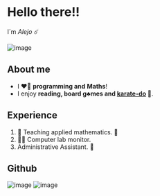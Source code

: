 # Hello there!! 
I´m *Alejo* ☄️



![image](https://pruebacorreoescuelaingeduco-my.sharepoint.com/:i:/g/personal/daniel_acero_mail_escuelaing_edu_co/EeaJUHU86vxMn9GGkylCpi0BptBnjBs94BRRTko1qX5nOw?e=acSvUm)

## About me

-   I ❤️‍🔥 **programming and** **Maths**!
-   I enjoy **reading, board g♣️mes and [karate-do](https://es.wikipedia.org/wiki/Karate) 🦖**. 

## Experience

1. 🧮 Teaching applied mathematics. 🏰
2. 👨‍💻 Computer lab monitor. 
3. Administrative Assistant. 💱

## Github

![image](https://pruebacorreoescuelaingeduco-my.sharepoint.com/:i:/g/personal/daniel_acero_mail_escuelaing_edu_co/Eeb9RGoctu1NnOCIh1AGfwEB3BIRhkWAqzGQIiV1AYBTFw?e=BgMizY)
![image](https://pruebacorreoescuelaingeduco-my.sharepoint.com/:i:/g/personal/daniel_acero_mail_escuelaing_edu_co/ESjQieW3aRpJs9zJ4vMr2GYBSBuTIKWWEneaIDT9FXYjfg?e=B4wrrF)
